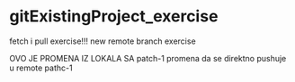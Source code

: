 # gitExistingProject_exercise


fetch i pull exercise!!!
new remote branch exercise

OVO JE PROMENA IZ LOKALA SA patch-1 promena da se direktno pushuje u remote pathc-1
